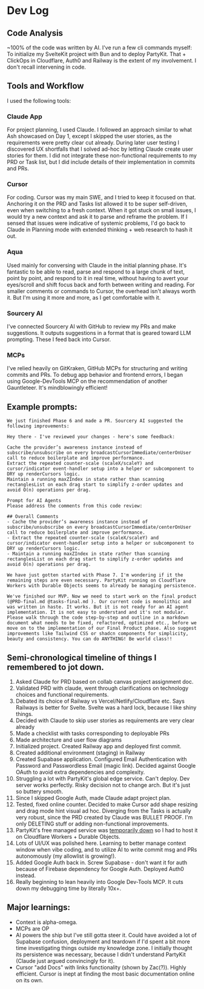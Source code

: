 # Dev Log

## Code Analysis

~100% of the code was written by AI. I've run a few cli commands myself: To initialize my SvelteKit project with Bun and to deploy PartyKit. That + ClickOps in Cloudflare, Auth0 and Railway is the extent of my involvement. I don't recall intervening in code.

## Tools and Workflow

I used the following tools:

### Claude App

For project planning, I used Claude. I followed an approach similar to what Ash showcased on Day 1, except I skipped the user stories, as the requirements were pretty clear cut already. During later user testing I discovered UX shortfalls that I solved ad-hoc by letting Claude create user stories for them. I did not integrate these non-functional requirements to my PRD or Task list, but I did include details of their implementation in commits and PRs.

### Cursor

For coding. Cursor was my main SWE, and I tried to keep it focused on that. Anchoring it on the PRD and Tasks list allowed it to be super self-driven, even when switching to a fresh context. When it got stuck on small issues, I would try a new context and ask it to parse and reframe the problem. If I sensed that issues were indicative of systemic problems, I'd go back to Claude in Planning mode with extended thinking + web research to hash it out.

### Aqua

Used mainly for conversing with Claude in the initial planning phase. It's fantastic to be able to read, parse and respond to a large chunk of text, point by point, and respond to it in real time, without having to avert your eyes/scroll and shift focus back and forth between writing and reading. For smaller comments or commands to Cursor, the overhead isn't always worth it. But I'm using it more and more, as I get comfortable with it.

### Sourcery AI

I've connected Sourcery AI with GitHub to review my PRs and make suggestions. It outputs suggestions in a format that is geared toward LLM prompting. These I feed back into Cursor.


### MCPs
I've relied heavily on GitKraken, GitHub MCPs for structuring and writing commits and PRs. 
To debug app behavior and frontend errors, I began using Google-DevTools MCP on the recommendation of another Gauntleteer. It's mindblowingly efficient!

## Example prompts:
```
We just finished Phase 6 and made a PR. Sourcery AI suggested the following improvements:

Hey there - I've reviewed your changes - here's some feedback:

Cache the provider’s awareness instance instead of subscribe/unsubscribe on every broadcastCursorImmediate/centerOnUser call to reduce boilerplate and improve performance.
Extract the repeated counter-scale (scaleX/scaleY) and cursor/indicator event-handler setup into a helper or subcomponent to DRY up renderCursors logic.
Maintain a running maxZIndex in state rather than scanning rectanglesList on each drag start to simplify z-order updates and avoid O(n) operations per drag.

Prompt for AI Agents
Please address the comments from this code review:

## Overall Comments
- Cache the provider’s awareness instance instead of subscribe/unsubscribe on every broadcastCursorImmediate/centerOnUser call to reduce boilerplate and improve performance.
- Extract the repeated counter-scale (scaleX/scaleY) and cursor/indicator event-handler setup into a helper or subcomponent to DRY up renderCursors logic.
- Maintain a running maxZIndex in state rather than scanning rectanglesList on each drag start to simplify z-order updates and avoid O(n) operations per drag.
```

```
We have just gotten started with Phase 7. I'm wondering if it the remaining steps are even necessary. PartyKit running on Cloudflare Workers with Durable Objects seems to already be managing persistence.
```

```
We've finished our MVP. Now we need to start work on the final product (@PRD-final.md @tasks-final.md ). Our current code is monolithic and was written in haste. It works. But it is not ready for an AI agent implementation. It is not easy to understand and it's not modular. Please walk through the code step-by-step and outline in a markdown document what needs to be fixed, refactored, optimized etc., before we move on to the implementation of our Final Product phase. Also suggest improvements like Tailwind CSS or shadcn components for simplicity, beauty and consistency. You can do ANYTHING! Be world class!!
```

## Semi-chronological timeline of things I remembered to jot down.
1. Asked Claude for PRD based on collab canvas project assignment doc.
2. Validated PRD with claude, went through clarifications on technology choices and functional requirements.
3. Debated its choice of Railway vs Vercel/Netlify/Cloudflare etc. Says Railways is better for Svelte. Svelte was a hard lock, because I like shiny things.
4. Decided with Claude to skip user stories as requirements are very clear already
5. Made a checklist with tasks corresponding to deployable PRs
6. Made architecture and user flow diagrams
7. Initialized project. Created Railway app and deployed first commit.
8. Created additional environment (staging) in Railway
9. Created Supabase application. Configured Email Authentication with Password and Passwordless Email (magic link). Decided against Google OAuth to avoid extra dependencies and complexity.
10. Struggling a lot with PartyKit's global edge service. Can't deploy. Dev server works perfectly. Risky decision not to change arch. But it's just so buttery smooth.
11. Since I skipped Google Auth, made Claude adapt project plan.
12. Tested, fixed online counter. Decided to make Cursor add shape resizing and drag mode hint visual ad hoc. Diverging from the Tasks is actually very robust, since the PRD created by Claude was BULLET PROOF. I'm only DELETING stuff or adding non-functional improvements.
13. PartyKit's free managed service was [temporarily down](https://github.com/partykit/partykit/issues/971) so I had to host it on Cloudflare Workers + Durable Objects. 
14. Lots of UI/UX was polished here. Learning to better manage context window when vibe coding, and to utilize AI to write commit msg and PRs autonomously (my allowlist is growing!).
15. Added Google Auth back in. Screw Supabase - don't want it for auth because of Firebase dependency for Google Auth. Deployed Auth0 instead.
16. Really beginning to lean heavily into Google Dev-Tools MCP. It cuts down my debugging time by literally 10x+.

## Major learnings:
- Context is alpha-omega.
- MCPs are OP
- AI powers the ship but I've still gotta steer it. Could have avoided a lot of Supabase confusion, deployment and teardown if I'd spent a bit more time investigating things outside my knowledge zone. I initially thought its persistence was necessary, because I didn't understand PartyKit (Claude just argued convincingly for it).
- Cursor "add Docs" with links functionality (shown by Zac(?)). Highly efficient. Cursor is inept at finding the most basic documentation online on its own.
